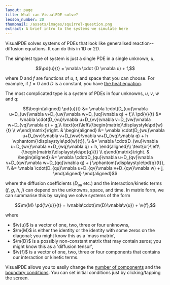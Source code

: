 ```yaml
---
layout: page
title: What can VisualPDE solve?
lesson_number: 20
thumbnail: /assets/images/squirrel-question.png
extract: A brief intro to the systems we simulate here
---
```


VisualPDE solves systems of PDEs that look like generalised reaction--diffusion equations. It can do this in 1D or 2D.

The simplest type of system is just a single PDE in a single unknown, $u$,

$$\pd{u}{t} = \vnabla \cdot (D \vnabla u) + f,$$

where $D$ and $f$ are functions of $u$, $t$, and space that you can choose. For example, if $f=0$ and $D$ is a constant, you have [the heat equation](/basic-pdes/heat-equation). 

The most complicated type is a system of PDEs in four unknowns, $u$, $v$, $w$ and $q$:

$$\begin{aligned}
\pd{u}{t} &= \vnabla \cdot(D_{uu}\vnabla u+D_{uv}\vnabla v+D_{uw}\vnabla w+D_{uq}\vnabla q) + f,\\
\pd{v}{t} &= \vnabla \cdot(D_{vu}\vnabla u+D_{vv}\vnabla v+D_{vw}\vnabla w+D_{vq}\vnabla q) + g,\\
\text{or}\left\{\begin{matrix}\displaystyle\pd{w}{t} \\ w\end{matrix}\right. & 
\begin{aligned}
    &= \vnabla \cdot(D_{wu}\vnabla u+D_{wv}\vnabla v+D_{ww}\vnabla w+D_{wq}\vnabla q) + h \vphantom{\displaystyle\pd{w}{t}}, \\
    &= \vnabla \cdot(D_{wu}\vnabla u+D_{wv}\vnabla v+D_{wq}\vnabla q) + h,
\end{aligned}\\
\text{or}\left\{\begin{matrix}\displaystyle\pd{q}{t} \\ q\end{matrix}\right. & 
\begin{aligned}
    &= \vnabla \cdot(D_{qu}\vnabla u+D_{qv}\vnabla v+D_{qw}\vnabla w+D_{qq}\vnabla q) + j \vphantom{\displaystyle\pd{q}{t}}, \\
    &= \vnabla \cdot(D_{qu}\vnabla u+D_{qv}\vnabla v+D_{qw}\vnabla w) + j,
\end{aligned}
\end{aligned}$$

where the diffusion coefficients ($D_{uu}$ etc.) and the interaction/kinetic terms ($f$, $g$, $h$, $j$) can depend on the unknowns, space, and time. In matrix form, we can summarise this by saying we solve systems of the form

$$\m{M} \pd{\v{u}}{t} = \vnabla\cdot(\m{D}\vnabla\v{u}) + \v{f},$$

where

* $\v{u}$ is a vector of one, two, three or four unknowns,
* $\m{M}$ is either the identity or the identity with some zeros on the diagonal; you might know this as a 'mass matrix',
* $\m{D}$ is a possibly non-constant matrix that may contain zeros; you might know this as a 'diffusion tensor',
* $\v{f}$ is a vector of one, two, three or four components that contains our interaction or kinetic terms.

VisualPDE allows you to easily change the [number of components](quick-start#equations) and the [boundary conditions](quick-start#boundary-conditions). You can set initial conditions just by clicking/tapping the screen.

